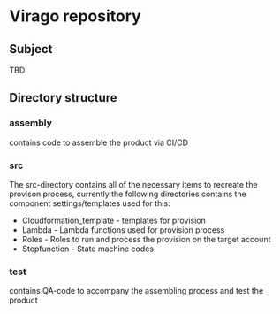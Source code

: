 # Virago repository

## Subject
TBD

## Directory structure
### assembly
contains code to assemble the product via CI/CD

### src
The src-directory contains all of the necessary items to recreate the provison process, currently the following directories contains the component settings/templates used for this:
* Cloudformation_template - templates for provision
* Lambda - Lambda functions used for provision process
* Roles - Roles to run and process the provision on the target account
* Stepfunction - State machine codes

### test
contains QA-code to accompany the assembling process and test the product
